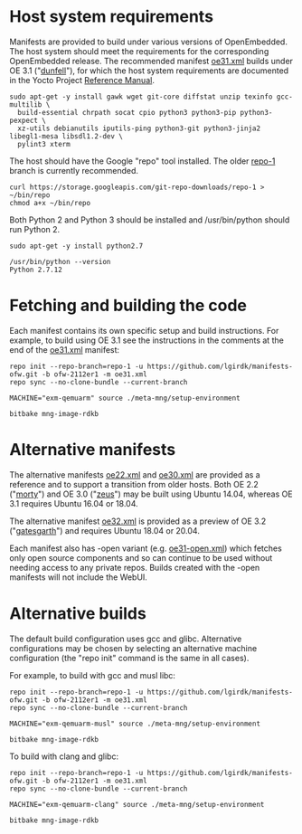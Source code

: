 # Host system requirements

Manifests are provided to build under various versions of OpenEmbedded. The host system should meet the requirements for the corresponding OpenEmbedded release. The recommended manifest [oe31.xml](https://github.com/lgirdk/manifests-ofw/blob/ofw-2112er1/oe31.xml) builds under OE 3.1 ("[dunfell](https://wiki.yoctoproject.org/wiki/Releases)"), for which the host system requirements are documented in the Yocto Project [Reference Manual](https://www.yoctoproject.org/docs/3.1.4/ref-manual/ref-manual.html#ref-manual-system-requirements).

```shell
sudo apt-get -y install gawk wget git-core diffstat unzip texinfo gcc-multilib \
  build-essential chrpath socat cpio python3 python3-pip python3-pexpect \
  xz-utils debianutils iputils-ping python3-git python3-jinja2 libegl1-mesa libsdl1.2-dev \
  pylint3 xterm
```

The host should have the Google "repo" tool installed. The older [repo-1](https://source.android.com/setup/develop#old-repo-python2) branch is currently recommended.

```shell
curl https://storage.googleapis.com/git-repo-downloads/repo-1 > ~/bin/repo
chmod a+x ~/bin/repo
```

Both Python 2 and Python 3 should be installed and /usr/bin/python should run Python 2.

```shell
sudo apt-get -y install python2.7

/usr/bin/python --version
Python 2.7.12
```

# Fetching and building the code

Each manifest contains its own specific setup and build instructions. For example, to build using OE 3.1 see the instructions in the comments at the end of the [oe31.xml](https://github.com/lgirdk/manifests-ofw/blob/ofw-2112er1/oe31.xml) manifest:

```shell
repo init --repo-branch=repo-1 -u https://github.com/lgirdk/manifests-ofw.git -b ofw-2112er1 -m oe31.xml
repo sync --no-clone-bundle --current-branch

MACHINE="exm-qemuarm" source ./meta-mng/setup-environment

bitbake mng-image-rdkb
```

# Alternative manifests

The alternative manifests [oe22.xml](https://github.com/lgirdk/manifests-ofw/blob/ofw-2112er1/oe22.xml) and [oe30.xml](https://github.com/lgirdk/manifests-ofw/blob/ofw-2112er1/oe30.xml) are provided as a reference and to support a transition from older hosts. Both OE 2.2 ("[morty](https://wiki.yoctoproject.org/wiki/Releases)") and OE 3.0 ("[zeus](https://wiki.yoctoproject.org/wiki/Releases)") may be built using Ubuntu 14.04, whereas OE 3.1 requires Ubuntu 16.04 or 18.04.

The alternative manifest [oe32.xml](https://github.com/lgirdk/manifests-ofw/blob/ofw-2112er1/oe32.xml) is provided as a preview of OE 3.2 ("[gatesgarth](https://wiki.yoctoproject.org/wiki/Releases)") and requires Ubuntu 18.04 or 20.04.

Each manifest also has -open variant (e.g. [oe31-open.xml](https://github.com/lgirdk/manifests-ofw/blob/ofw-2112er1/oe31-open.xml)) which fetches only open source components and so can continue to be used without needing access to any private repos. Builds created with the -open manifests will not include the WebUI.

# Alternative builds

The default build configuration uses gcc and glibc. Alternative configurations may be chosen by selecting an alternative machine configuration (the "repo init" command is the same in all cases).

For example, to build with gcc and musl libc:

```shell
repo init --repo-branch=repo-1 -u https://github.com/lgirdk/manifests-ofw.git -b ofw-2112er1 -m oe31.xml
repo sync --no-clone-bundle --current-branch

MACHINE="exm-qemuarm-musl" source ./meta-mng/setup-environment

bitbake mng-image-rdkb
```

To build with clang and glibc:

```shell
repo init --repo-branch=repo-1 -u https://github.com/lgirdk/manifests-ofw.git -b ofw-2112er1 -m oe31.xml
repo sync --no-clone-bundle --current-branch

MACHINE="exm-qemuarm-clang" source ./meta-mng/setup-environment

bitbake mng-image-rdkb
```
